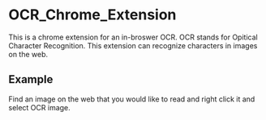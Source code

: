 # OCR_Chrome_Extension

This is a chrome extension for an in-broswer OCR. OCR stands for Opitical Character Recognition. This extension can recognize characters in images on the web.


## Example

Find an image on the web that you would like to read and right click it and select OCR image.






